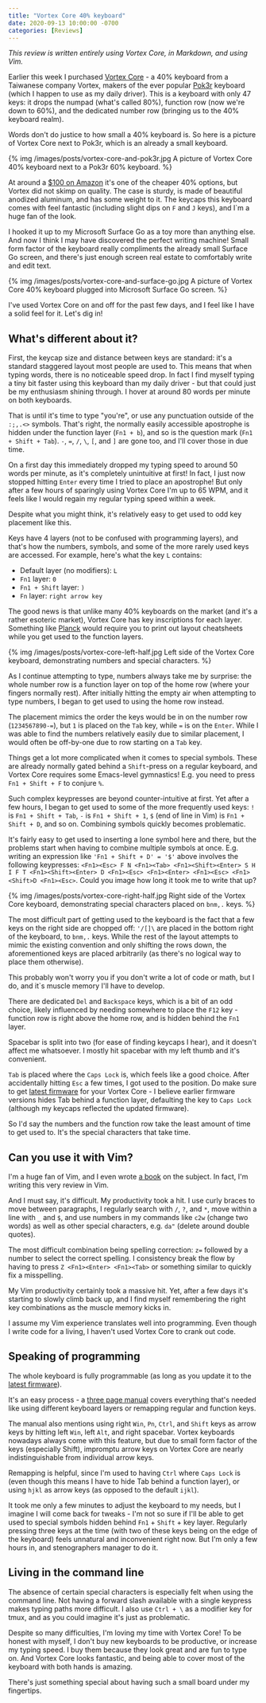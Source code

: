 ```yaml
---
title: "Vortex Core 40% keyboard"
date: 2020-09-13 10:00:00 -0700
categories: [Reviews]
---
```


_This review is written entirely using Vortex Core, in Markdown, and using Vim._

Earlier this week I purchased [Vortex Core][vortex_core] - a 40% keyboard from a Taiwanese company Vortex, makers of the ever popular [Pok3r][pok3r] keyboard (which I happen to use as my daily driver). This is a keyboard with only 47 keys: it drops the numpad (what's called 80%), function row (now we're down to 60%), and the dedicated number row (bringing us to the 40% keyboard realm).

Words don't do justice to how small a 40% keyboard is. So here is a picture of Vortex Core next to Pok3r, which is an already a small keyboard.

{% img /images/posts/vortex-core-and-pok3r.jpg A picture of Vortex Core 40% keyboard next to a Pok3r 60% keyboard. %}

At around a [$100 on Amazon][vortex_core] it's one of the cheaper 40% options, but Vortex did not skimp on quality. The case is sturdy, is made of beautiful anodized aluminum, and has some weight to it. The keycaps this keyboard comes with feel fantastic (including slight dips on `F` and `J` keys), and I`m a huge fan of the look.

I hooked it up to my Microsoft Surface Go as a toy more than anything else. And now I think I may have discovered the perfect writing machine! Small form factor of the keyboard really compliments the already small Surface Go screen, and there's just enough screen real estate to comfortably write and edit text.

{% img /images/posts/vortex-core-and-surface-go.jpg A picture of Vortex Core 40% keyboard plugged into Microsoft Surface Go screen. %}

I've used Vortex Core on and off for the past few days, and I feel like I have a solid feel for it. Let's dig in!

## What's different about it?

First, the keycap size and distance between keys are standard: it's a standard staggered layout most people are used to. This means that when typing words, there is no noticeable speed drop. In fact I find myself typing a tiny bit faster using this keyboard than my daily driver - but that could just be my enthusiasm shining through. I hover at around 80 words per minute on both keyboards.

That is until it's time to type "you're", or use any punctuation outside of the `:;,.<>` symbols. That's right, the normally easily accessible apostrophe is hidden under the function layer (`Fn1 + b`), and so is the question mark (`Fn1 + Shift + Tab`). `-`, `=`, `/`, `\`, `[`, and `]` are gone too, and I'll cover those in due time.

On a first day this immediately dropped my typing speed to around 50 words per minute, as it's completely unintuitive at first! In fact, I just now stopped hitting `Enter` every time I tried to place an apostrophe! But only after a few hours of sparingly using Vortex Core I'm up to 65 WPM, and it feels like I would regain my regular typing speed within a week.

Despite what you might think, it's relatively easy to get used to odd key placement like this.

Keys have 4 layers (not to be confused with programming layers), and that's how the numbers, symbols, and some of the more rarely used keys are accessed. For example, here's what the key `L` contains:

* Default layer (no modifiers): `L`
* `Fn1` layer: `0`
* `Fn1 + Shift` layer: `)`
* `Fn` layer: `right arrow key`

The good news is that unlike many 40% keyboards on the market (and it's a rather esoteric market), Vortex Core has key inscriptions for each layer. Something like [Planck][planck] would require you to print out layout cheatsheets while you get used to the function layers.

{% img /images/posts/vortex-core-left-half.jpg Left side of the Vortex Core keyboard, demonstrating numbers and special characters. %}

As I continue attempting to type, numbers always take me by surprise: the whole number row is a function layer on top of the home row (where your fingers normally rest). After initially hitting the empty air when attempting to type numbers, I began to get used to using the home row instead.

The placement mimics the order the keys would be in on the number row (`1234567890-=`), but `1` is placed on the `Tab` key, while `=` is on the `Enter`. While I was able to find the numbers relatively easily due to similar placement, I would often be off-by-one due to row starting on a `Tab` key.

Things get a lot more complicated when it comes to special symbols. These are already normally gated behind a `Shift`-press on a regular keyboard, and Vortex Core requires some Emacs-level gymnastics! E.g. you need to press `Fn1 + Shift + F` to conjure `%`.

Such complex keypresses are beyond counter-intuitive at first. Yet after a few hours, I began to get used to some of the more frequently used keys: `!` is `Fn1 + Shift + Tab`, `-` is `Fn1 + Shift + 1`, `$` (end of line in Vim) is `Fn1 + Shift + D`, and so on. Combining symbols quickly becomes problematic.

It's fairly easy to get used to inserting a lone symbol here and there, but the problems start when having to combine multiple symbols at once. E.g. writing an expression like `'Fn1 + Shift + D' = '$'` above involves the following keypresses: `<Fn1><Esc> F N <Fn1><Tab> <Fn1><Shift><Enter> S H I F T <Fn1><Shift><Enter> D <Fn1><Esc> <Fn1><Enter> <Fn1><Esc> <Fn1><Shift>D <Fn1><Esc>`. Could you image how long it took me to write that up?

{% img /images/posts/vortex-core-right-half.jpg Right side of the Vortex Core keyboard, demonstrating special characters placed on `bnm,.` keys. %}

The most difficult part of getting used to the keyboard is the fact that a few keys on the right side are chopped off: `'/[]\` are placed in the bottom right of the keyboard, to `bnm,.` keys. While the rest of the layout attempts to mimic the existing convention and only shifting the rows down, the aforementioned keys are placed arbitrarily (as there's no logical way to place them otherwise).

This probably won't worry you if you don't write a lot of code or math, but I do, and it`s muscle memory I'll have to develop.

There are dedicated `Del` and `Backspace` keys, which is a bit of an odd choice, likely influenced by needing somewhere to place the `F12` key - function row is right above the home row, and is hidden behind the `Fn1` layer.

Spacebar is split into two (for ease of finding keycaps I hear), and it doesn't affect me whatsoever. I mostly hit spacebar with my left thumb and it's convenient.

`Tab` is placed where the `Caps Lock` is, which feels like a good choice. After accidentally hitting `Esc` a few times, I got used to the position. Do make sure to get [latest firmware][firmware] for your Vortex Core - I believe earlier firmware versions hides Tab behind a function layer, defaulting the key to `Caps Lock` (although my keycaps reflected the updated firmware).

So I'd say the numbers and the function row take the least amount of time to get used to. It's the special characters that take time.

## Can you use it with Vim?

I'm a huge fan of Vim, and I even wrote [a book][mastering_vim] on the subject. In fact, I'm writing this very review in Vim.

And I must say, it's difficult. My productivity took a hit. I use curly braces to move between paragraphs, I regularly search with `/`, `?`, and `*`, move within a line with `_` and `$`, and use numbers in my commands like `c2w` (change two words) as well as other special characters, e.g. `da"` (delete around double quotes).

The most difficult combination being spelling correction: `z=` followed by a number to select the correct spelling. I consistency break the flow by having to press `Z <Fn1><Enter> <Fn1><Tab>` or something similar to quickly fix a misspelling.

My Vim productivity certainly took a massive hit. Yet, after a few days it's starting to slowly climb back up, and I find myself remembering the right key combinations as the muscle memory kicks in.

I assume my Vim experience translates well into programming. Even though I write code for a living, I haven't used Vortex Core to crank out code.

## Speaking of programming

The whole keyboard is fully programmable (as long as you update it to the [latest firmware][firmware]).

It's an easy process - a [three page manual][firmware] covers everything that's needed like using different keyboard layers or remapping regular and function keys.

The manual also mentions using right `Win`, `Pn`, `Ctrl`, and `Shift` keys as arrow keys by hitting left `Win`, left `Alt`, and right spacebar. Vortex keyboards nowadays always come with this feature, but due to small form factor of the keys (especially Shift), impromptu arrow keys on Vortex Core are nearly indistinguishable from individual arrow keys.

Remapping is helpful, since I'm used to having `Ctrl` where `Caps Lock` is (even though this means I have to hide Tab behind a function layer), or using `hjkl` as arrow keys (as opposed to the default `ijkl`).

It took me only a few minutes to adjust the keyboard to my needs, but I imagine I will come back for tweaks - I'm not so sure if I'll be able to get used to special symbols hidden behind `Fn1` + `Shift` + key layer. Regularly pressing three keys at the time (with two of these keys being on the edge of the keyboard) feels unnatural and inconvenient right now. But I'm only a few hours in, and stenographers manager to do it.

## Living in the command line

The absence of certain special characters is especially felt when using the command line. Not having a forward slash available with a single keypress makes typing paths more difficult. I also use `Ctrl + \` as a modifier key for tmux, and as you could imagine it's just as problematic.

Despite so many difficulties, I'm loving my time with Vortex Core! To be honest with myself, I don't buy new keyboards to be productive, or increase my typing speed. I buy them because they look great and are fun to type on. And Vortex Core looks fantastic, and being able to cover most of the keyboard with both hands is amazing.

There's just something special about having such a small board under my fingertips.

[vortex_core]: https://amzn.to/3ivzMCK
[pok3r]: https://mechanicalkeyboards.com/shop/index.php?l=product_detail&p=3633
[planck]: https://mechanicalkeyboards.com/shop/index.php?l=product_detail&p=3633https://olkb.com/collections/planck
[firmware]: http://www.vortexgear.tw/vortex3.asp
[mastering_vim]: https://amzn.to/3htsTjK
